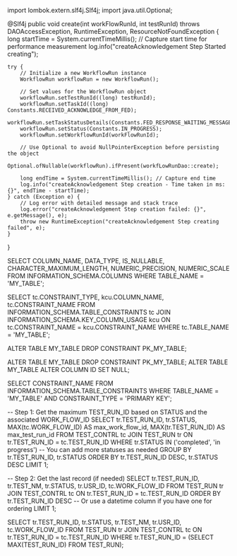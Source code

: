 import lombok.extern.slf4j.Slf4j;
import java.util.Optional;

@Slf4j
public void create(int workFlowRunId, int testRunId) throws DAOAccessException, RuntimeException, ResourceNotFoundException {
    long startTime = System.currentTimeMillis(); // Capture start time for performance measurement
    log.info("createAcknowledgement Step Started creating");

    try {
        // Initialize a new WorkflowRun instance
        WorkflowRun workflowRun = new WorkflowRun();
        
        // Set values for the WorkflowRun object
        workflowRun.setTestRunId((long) testRunId);
        workflowRun.setTaskId((long) Constants.RECEIVED_ACKNOWLEDGE_FROM_FED);
        workflowRun.setTaskStatusDetails(Constants.FED_RESPONSE_WAITING_MESSAGE);
        workflowRun.setStatus(Constants.IN_PROGRESS);
        workflowRun.setWorkflowRunId(workFlowRunId);
        
        // Use Optional to avoid NullPointerException before persisting the object
        Optional.ofNullable(workflowRun).ifPresent(workfLowRunDao::create);
        
        long endTime = System.currentTimeMillis(); // Capture end time
        log.info("createAcknowledgement Step creation - Time taken in ms: {}", endTime - startTime);
    } catch (Exception e) {
        // Log error with detailed message and stack trace
        log.error("createAcknowledgement Step creation failed: {}", e.getMessage(), e);
        throw new RuntimeException("createAcknowledgement Step creating failed", e);
    }
}





SELECT 
    COLUMN_NAME, 
    DATA_TYPE, 
    IS_NULLABLE, 
    CHARACTER_MAXIMUM_LENGTH, 
    NUMERIC_PRECISION, 
    NUMERIC_SCALE
FROM 
    INFORMATION_SCHEMA.COLUMNS
WHERE 
    TABLE_NAME = 'MY_TABLE';

SELECT 
    tc.CONSTRAINT_TYPE, 
    kcu.COLUMN_NAME, 
    tc.CONSTRAINT_NAME
FROM 
    INFORMATION_SCHEMA.TABLE_CONSTRAINTS tc
JOIN 
    INFORMATION_SCHEMA.KEY_COLUMN_USAGE kcu
    ON tc.CONSTRAINT_NAME = kcu.CONSTRAINT_NAME
WHERE 
    tc.TABLE_NAME = 'MY_TABLE';



ALTER TABLE MY_TABLE DROP CONSTRAINT PK_MY_TABLE;

ALTER TABLE MY_TABLE DROP CONSTRAINT PK_MY_TABLE;
ALTER TABLE MY_TABLE ALTER COLUMN ID SET NULL;


SELECT 
    CONSTRAINT_NAME 
FROM 
    INFORMATION_SCHEMA.TABLE_CONSTRAINTS
WHERE 
    TABLE_NAME = 'MY_TABLE' 
    AND CONSTRAINT_TYPE = 'PRIMARY KEY';











-- Step 1: Get the maximum TEST_RUN_ID based on STATUS and the associated WORK_FLOW_ID
SELECT 
    tr.TEST_RUN_ID, 
    tr.STATUS,
    MAX(tc.WORK_FLOW_ID) AS max_work_flow_id,
    MAX(tr.TEST_RUN_ID) AS max_test_run_id
FROM 
    TEST_CONTRL tc
JOIN 
    TEST_RUN tr ON tr.TEST_RUN_ID = tc.TEST_RUN_ID
WHERE 
    tr.STATUS IN ('completed', 'in progress')  -- You can add more statuses as needed
GROUP BY 
    tr.TEST_RUN_ID, tr.STATUS
ORDER BY 
    tr.TEST_RUN_ID DESC, tr.STATUS DESC
LIMIT 1;

-- Step 2: Get the last record (if needed)
SELECT 
    tr.TEST_RUN_ID,
    tr.TEST_NM,
    tr.STATUS,
    tr.USR_ID,
    tc.WORK_FLOW_ID
FROM 
    TEST_RUN tr
JOIN 
    TEST_CONTRL tc ON tr.TEST_RUN_ID = tc.TEST_RUN_ID
ORDER BY 
    tr.TEST_RUN_ID DESC  -- Or use a datetime column if you have one for ordering
LIMIT 1;



SELECT 
    tr.TEST_RUN_ID,
    tr.STATUS,
    tr.TEST_NM,
    tr.USR_ID,
    tc.WORK_FLOW_ID
FROM 
    TEST_RUN tr
JOIN 
    TEST_CONTRL tc ON tr.TEST_RUN_ID = tc.TEST_RUN_ID
WHERE 
    tr.TEST_RUN_ID = (SELECT MAX(TEST_RUN_ID) FROM TEST_RUN);

